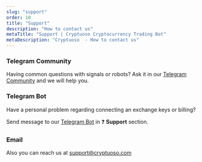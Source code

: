 ```yaml
---
slug: "support"
order: 10
title: "Support"
description: "How to contact us"
metaTitle: "Support | Cryptuoso Cryptocurrency Trading Bot"
metaDescription: "Cryptuoso  - How to contact us"
---
```


### Telegram Community

Having common questions with signals or robots? Ask it in our [Telegram Community](https://t.me/joinchat/AAAAAEzaWVAzgkDmgOKYHA) and we will help you.

### Telegram Bot

Have a personal problem regarding connecting an exchange keys or billing?

Send message to our [Telegram Bot](https://t.me/cryptuoso_bot) in ❓ **Support** section.

### Email

Also you can reach us at [support@cryptuoso.com](mailto:support@cryptuoso.com)
